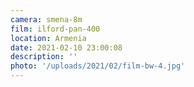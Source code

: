 ```yaml
---
camera: smena-8m
film: ilford-pan-400
location: Armenia
date: 2021-02-10 23:00:08
description: ''
photo: '/uploads/2021/02/film-bw-4.jpg'
---
```

